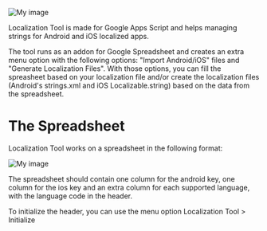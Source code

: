 ![My image](http://www.felipesilveira.com.br/localizationtool/logo.png)

Localization Tool is made for Google Apps Script and helps managing strings for Android and iOS localized apps.

The tool runs as an addon for Google Spreadsheet and creates an extra menu option with the following options: "Import Android/iOS" files and "Generate Localization Files". With those options, you can fill the spreasheet based on your localization file and/or create the localization files (Android's strings.xml and iOS Localizable.string) based on the data from the spreadsheet.

The Spreadsheet
===============

Localization Tool works on a spreadsheet in the following format:

![My image](http://www.felipesilveira.com.br/localizationtool/spreadsheetformat.png)

The spreadsheet should contain one column for the android key, one column for the ios key and an extra column for each supported language, with the language code in the header.

To initialize the header, you can use the menu option Localization Tool > Initialize
